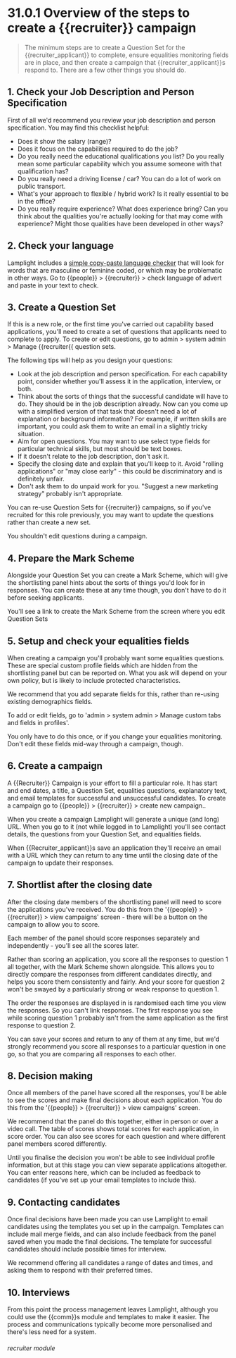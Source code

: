 # 31.0.1 Overview of the steps to create a {{recruiter}} campaign

> The minimum steps are to create a Question Set for the {{recruiter_applicant}} to complete, 
> ensure equalities monitoring fields are in place, and then create a campaign that
> {{recruiter_applicant}}s respond to.  There are a few other things you should do.




## 1. Check your Job Description and Person Specification

First of all we'd recommend you review your job description and person specification.
You may find this checklist helpful:

 - Does it show the salary (range)? 
 - Does it focus on the capabilities required to do the job?
 - Do you really need the educational qualifications you list? Do you really mean some
particular capability which you assume someone with that qualification has?
 - Do you really need a driving license / car? You can do a lot of work on public transport.
 - What's your approach to flexible / hybrid work? Is it really essential to be in the office?
 - Do you really require experience? What does experience bring? Can you think about the qualities
 you're actually looking for that may come with experience? Might those qualities have been developed
 in other ways?


## 2. Check your language

Lamplight includes a [simple copy-paste language checker](/help/index/p/31.0.1) that will look for words that are 
masculine or feminine coded, or which may be problematic in other ways.  Go to {{people}} >
{{recruiter}} > check language of advert and paste in your text to check.

## 3. Create a Question Set

If this is a new role, or the first time you've carried out capability based applications,
you'll need to create a set of questions that applicants need to complete to apply.  To create
or edit questions, go to admin > system admin > Manage {{recruiter{{ question sets.

The following tips will help as you design your questions:

 - Look at the job description and person specification.  For each capability point, consider
 whether you'll assess it in the application, interview, or both.
 - Think about the sorts of things that the successful candidate will have to do. They should
be in the job description already. Now can you come up with a simplified version of that task
that doesn't need a lot of explanation or background information?  For example, if written skills
are important, you could ask them to write an email in a slightly tricky situation.
 - Aim for open questions. You may want to use select type fields for particular technical skills,
 but most should be text boxes.
 - If it doesn't relate to the job description, don't ask it.
 - Specify the closing date and explain that you'll keep to it. Avoid "rolling applications" or 
"may close early" - this could be discriminatory and is definitely unfair.
 - Don't ask them to do unpaid work for you.  "Suggest a new marketing strategy" probably isn't appropriate.

You can re-use Question Sets for {{recruiter}} campaigns, so if you've recruited for this role
previously, you may want to update the questions rather than create a new set.

You shouldn't edit questions during a campaign.

## 4. Prepare the Mark Scheme

Alongside your Question Set you can create a Mark Scheme, which will give the shortlisting panel
hints about the sorts of things you'd look for in responses.  You can create these at any time
though, you don't have to do it before seeking applicants.

You'll see a link to create the Mark Scheme from the screen where you edit Question Sets


## 5. Setup and check your equalities fields

When creating a campaign you'll probably want some equalities questions.  These are special custom profile
fields which are hidden from the shortlisting panel but can be reported on.  What you ask
will depend on your own policy, but is likely to include protected characteristics.

We recommend that you add separate fields for this, rather than re-using existing demographics fields.

To add or edit fields, go to 'admin > system admin > Manage custom tabs and fields in profiles'.

You only have to do this once, or if you change your equalities monitoring.  Don't edit these fields
mid-way through a campaign, though.

## 6. Create a campaign

A {{Recruiter}} Campaign is your effort to fill a particular role.  It has start and end dates,
a title, a Question Set, equalities questions, explanatory text, and email templates for
successful and unsuccessful candidates.  To create a campaign go to {{people}} > {{recruiter}} > create new campaign..

When you create a campaign Lamplight will generate a unique (and long) URL.  When you go to it
(not while logged in to Lamplight) you'll see contact details, the questions from your Question Set,
and equalities fields.

When {{Recruiter_applicant}}s save an application they'll receive an email with a URL which they
can return to any time until the closing date of the campaign to update their responses.

## 7. Shortlist after the closing date

After the closing date members of the shortlisting panel will need to score the applications you've
received.  You do this from the '{{people}} > {{recruiter}} > view campaigns' screen - there will
be a button on the campaign to allow you to score.

Each member of the panel should score responses separately and independently - you'll see all the scores
later.

Rather than scoring an application, you score all the responses to question 1 all together, with
the Mark Scheme shown alongside.  This allows you to directly compare the responses from different
candidates directly, and helps you score them consistently and fairly.  And your score for question 2
won't be swayed by a particularly strong or weak response to question 1.

The order the responses are displayed in is randomised each time you view the responses.  So you can't link
responses.  The first response you see while scoring question 1 probably isn't from the same
application as the first response to question 2.

You can save your scores and return to any of them at any time, but we'd strongly recommend you
score all responses to a particular question in one go, so that you are comparing all responses
to each other.

## 8. Decision making

Once all members of the panel have scored all the responses, you'll be able to see the scores
and make final decisions about each application.   You do this from the '{{people}} > {{recruiter}} > view campaigns'
screen.

We recommend that the panel do this together, either in person or over a video call.  The table
of scores shows total scores for each application, in score order.  You can also see scores for each
question and where different panel members scored differently.

Until you finalise the decision you won't be able to see individual profile information, but at this
stage you can view separate applications altogether.  You can enter reasons here, which can be included
as feedback to candidates (if you've set up your email templates to include this).

## 9. Contacting candidates

Once final decisions have been made you can use Lamplight to email candidates using the templates
 you set up in the campaign.  Templates can include mail merge fields, and can also include 
feedback from the panel saved when you made the final decisions.  The template for successful candidates
should include possible times for interview.  

We recommend offering all candidates a range of dates and times, and asking them to respond 
with their preferred times.

## 10. Interviews

From this point the process management leaves Lamplight, although you could use the {{comm}}s module
and templates to make it easier.  The process and communications typically become more personalised and there's less
need for a system.


###### recruiter module
